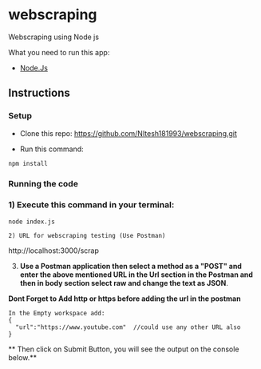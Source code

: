 # webscraping
Webscraping using Node js 

What you need to run this app:

* [Node.Js](https://nodejs.org)

## Instructions

### Setup

* Clone this repo:
https://github.com/NItesh181993/webscraping.git



* Run this command:

```
npm install
```

### Running the code

### 1) Execute this command in your terminal:

```
node index.js

2) URL for webscraping testing (Use Postman)
```
http://localhost:3000/scrap 

3) **Use a Postman application then select a method as a "POST" and enter the above mentioned URL in the Url section in the Postman and then in body section select raw and change the text as JSON**.

  **Dont Forget to Add http or https before adding the url in the postman**
  
    In the Empty workspace add:
    {
      "url":"https://www.youtube.com"  //could use any other URL also
    }
    
   ** Then click on Submit Button, you will see the output on the console below.**

